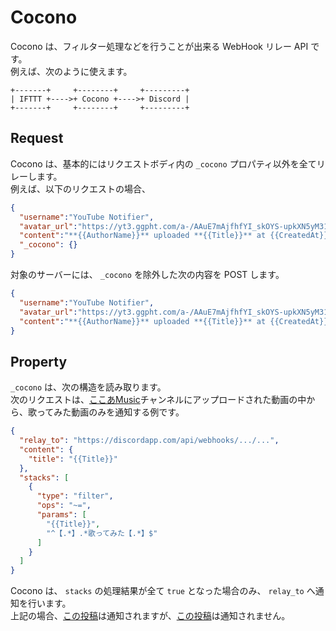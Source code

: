 # Cocono

Cocono は、フィルター処理などを行うことが出来る WebHook リレー API です。  
例えば、次のように使えます。

```
+-------+     +--------+     +---------+
| IFTTT +---->+ Cocono +---->+ Discord |
+-------+     +--------+     +---------+
```


## Request

Cocono は、基本的にはリクエストボディ内の `_cocono` プロパティ以外を全てリレーします。  
例えば、以下のリクエストの場合、

```json
{
  "username":"YouTube Notifier",
  "avatar_url":"https://yt3.ggpht.com/a-/AAuE7mAjfhfYI_skOYS-upkXN5yM315sZ5WVsNlWSA=s288-mo-c-c0xffffffff-rj-k-no",
  "content":"**{{AuthorName}}** uploaded **{{Title}}** at {{CreatedAt}}: {{Url}}",
  "_cocono": {}
}
```

対象のサーバーには、 `_cocono` を除外した次の内容を POST します。

```json
{
  "username":"YouTube Notifier",
  "avatar_url":"https://yt3.ggpht.com/a-/AAuE7mAjfhfYI_skOYS-upkXN5yM315sZ5WVsNlWSA=s288-mo-c-c0xffffffff-rj-k-no",
  "content":"**{{AuthorName}}** uploaded **{{Title}}** at {{CreatedAt}}: {{Url}}"
}
```


## Property

`_cocono` は、次の構造を読み取ります。  
次のリクエストは、[ここあMusic](https://www.youtube.com/channel/UCCebk1_w5oiMUTRxdNJq0sA)チャンネルにアップロードされた動画の中から、歌ってみた動画のみを通知する例です。  

```json
{
  "relay_to": "https://discordapp.com/api/webhooks/.../...",
  "content": {
    "title": "{{Title}}"
  },
  "stacks": [
    {
      "type": "filter",
      "ops": "~=",
      "params": [
        "{{Title}}",
        "^【.*】.*歌ってみた【.*】$"
      ]
    }
  ]
}
```

Cocono は、 `stacks` の処理結果が全て `true` となった場合のみ、 `relay_to` へ通知を行います。  
上記の場合、[この投稿](https://www.youtube.com/watch?v=yOYEKiiFJCw)は通知されますが、[この投稿](https://www.youtube.com/watch?v=dLCAuYaHBsU)は通知されません。

